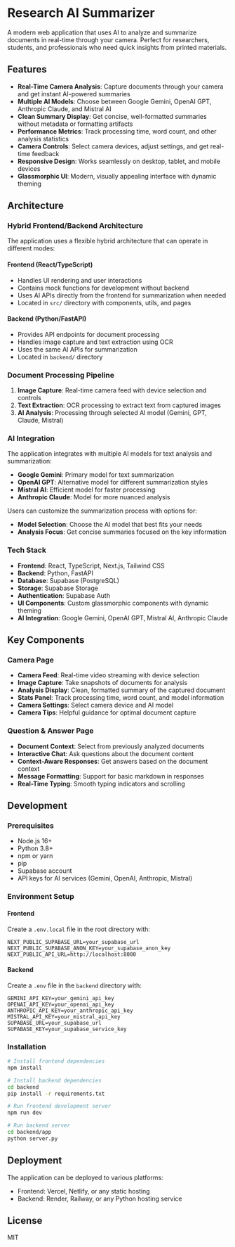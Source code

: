 # Research AI Summarizer

A modern web application that uses AI to analyze and summarize documents in real-time through your camera. Perfect for researchers, students, and professionals who need quick insights from printed materials.

## Features

- **Real-Time Camera Analysis**: Capture documents through your camera and get instant AI-powered summaries
- **Multiple AI Models**: Choose between Google Gemini, OpenAI GPT, Anthropic Claude, and Mistral AI
- **Clean Summary Display**: Get concise, well-formatted summaries without metadata or formatting artifacts
- **Performance Metrics**: Track processing time, word count, and other analysis statistics
- **Camera Controls**: Select camera devices, adjust settings, and get real-time feedback
- **Responsive Design**: Works seamlessly on desktop, tablet, and mobile devices
- **Glassmorphic UI**: Modern, visually appealing interface with dynamic theming

## Architecture

### Hybrid Frontend/Backend Architecture

The application uses a flexible hybrid architecture that can operate in different modes:

#### Frontend (React/TypeScript)

- Handles UI rendering and user interactions
- Contains mock functions for development without backend
- Uses AI APIs directly from the frontend for summarization when needed
- Located in `src/` directory with components, utils, and pages

#### Backend (Python/FastAPI)

- Provides API endpoints for document processing
- Handles image capture and text extraction using OCR
- Uses the same AI APIs for summarization
- Located in `backend/` directory

### Document Processing Pipeline

1. **Image Capture**: Real-time camera feed with device selection and controls
2. **Text Extraction**: OCR processing to extract text from captured images
3. **AI Analysis**: Processing through selected AI model (Gemini, GPT, Claude, Mistral)

### AI Integration

The application integrates with multiple AI models for text analysis and summarization:

- **Google Gemini**: Primary model for text summarization
- **OpenAI GPT**: Alternative model for different summarization styles
- **Mistral AI**: Efficient model for faster processing
- **Anthropic Claude**: Model for more nuanced analysis

Users can customize the summarization process with options for:
- **Model Selection**: Choose the AI model that best fits your needs
- **Analysis Focus**: Get concise summaries focused on the key information

### Tech Stack

- **Frontend**: React, TypeScript, Next.js, Tailwind CSS
- **Backend**: Python, FastAPI
- **Database**: Supabase (PostgreSQL)
- **Storage**: Supabase Storage
- **Authentication**: Supabase Auth
- **UI Components**: Custom glassmorphic components with dynamic theming
- **AI Integration**: Google Gemini, OpenAI GPT, Mistral AI, Anthropic Claude

## Key Components

### Camera Page

- **Camera Feed**: Real-time video streaming with device selection
- **Image Capture**: Take snapshots of documents for analysis
- **Analysis Display**: Clean, formatted summary of the captured document
- **Stats Panel**: Track processing time, word count, and model information
- **Camera Settings**: Select camera device and AI model
- **Camera Tips**: Helpful guidance for optimal document capture

### Question & Answer Page

- **Document Context**: Select from previously analyzed documents
- **Interactive Chat**: Ask questions about the document content
- **Context-Aware Responses**: Get answers based on the document context
- **Message Formatting**: Support for basic markdown in responses
- **Real-Time Typing**: Smooth typing indicators and scrolling

## Development

### Prerequisites

- Node.js 16+
- Python 3.8+
- npm or yarn
- pip
- Supabase account
- API keys for AI services (Gemini, OpenAI, Anthropic, Mistral)

### Environment Setup

#### Frontend

Create a `.env.local` file in the root directory with:

```
NEXT_PUBLIC_SUPABASE_URL=your_supabase_url
NEXT_PUBLIC_SUPABASE_ANON_KEY=your_supabase_anon_key
NEXT_PUBLIC_API_URL=http://localhost:8000
```

#### Backend

Create a `.env` file in the `backend` directory with:

```
GEMINI_API_KEY=your_gemini_api_key
OPENAI_API_KEY=your_openai_api_key
ANTHROPIC_API_KEY=your_anthropic_api_key
MISTRAL_API_KEY=your_mistral_api_key
SUPABASE_URL=your_supabase_url
SUPABASE_KEY=your_supabase_service_key
```

### Installation

```bash
# Install frontend dependencies
npm install

# Install backend dependencies
cd backend
pip install -r requirements.txt

# Run frontend development server
npm run dev

# Run backend server
cd backend/app
python server.py
```

## Deployment

The application can be deployed to various platforms:

- Frontend: Vercel, Netlify, or any static hosting
- Backend: Render, Railway, or any Python hosting service

## License

MIT
